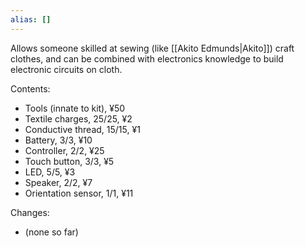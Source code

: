 ```yaml
---
alias: []
---
```


Allows someone skilled at sewing (like [[Akito Edmunds|Akito]]) craft clothes, and can be combined with electronics knowledge to build electronic circuits on cloth.

Contents:
- Tools (innate to kit), ¥50
- Textile charges, 25/25, ¥2
- Conductive thread, 15/15, ¥1
- Battery, 3/3, ¥10
- Controller, 2/2, ¥25
- Touch button, 3/3, ¥5
- LED, 5/5, ¥3
- Speaker, 2/2, ¥7
- Orientation sensor, 1/1, ¥11

Changes:
- (none so far)